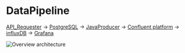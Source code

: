 # DataPipeline

[API_Requester](https://github.com/TimBeutelspacher/DataPipeline/tree/master/API_Requester) -> [PostgreSQL](https://github.com/TimBeutelspacher/DataPipeline/tree/master/PostgreSQL) -> [JavaProducer](https://github.com/TimBeutelspacher/DataPipeline/tree/master/JavaProducer) -> [Confluent platform](https://github.com/TimBeutelspacher/DataPipeline/tree/master/Confluent%20platform) -> [influxDB](https://github.com/TimBeutelspacher/DataPipeline/tree/master/influxDB) -> [Grafana](https://github.com/TimBeutelspacher/DataPipeline/tree/master/Grafana)

![Overview architecture](https://github.com/TimBeutelspacher/DataPipeline/edit/master/images/DataPipeline_overview.png "Architecture")
